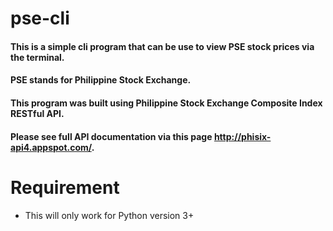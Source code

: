 # pse-cli

#### This is a simple cli program that can be use to view PSE stock prices via the terminal.
#### PSE stands for Philippine Stock Exchange.
#### This program was built using Philippine Stock Exchange Composite Index RESTful API.
#### Please see full API documentation via this page http://phisix-api4.appspot.com/.

# Requirement 
- This will only work for Python version 3+ 






